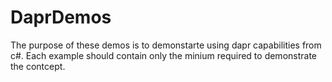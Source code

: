 # DaprDemos

The purpose of these demos is to demonstarte using dapr capabilities from c#. Each example should contain only the minium required to demonstrate the contcept.